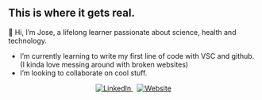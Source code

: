 ## This is where it gets real.
👋 Hi, I’m Jose, a lifelong learner passionate about science, health and technology.
- I’m currently learning to write my first line of code with VSC and github. (I kinda love messing around with broken websites)
- I’m looking to collaborate on cool stuff.

<p align="center">
  <a href="https://linkedin.com/in/santososorio" target="_blank">
    <img src="https://img.shields.io/badge/LinkedIn-%230A66C2.svg?style=for-the-badge&logo=linkedin&logoColor=white" alt="LinkedIn"/>
  </a>
  &nbsp;
  <a href="https://josesantos.click" target="_blank">
    <img src="https://img.shields.io/badge/Website-%23000000.svg?style=for-the-badge&logo=windowsterminal&logoColor=white" alt="Website"/>
  </a>
</p>
